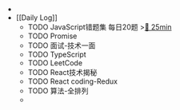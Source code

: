 -
- [[Daily Log]]
	- TODO JavaScript错题集 每日20题 >[🍅 25min](#agenda-pomo://?t=f-1688374604926-1500)
	- TODO Promise
	- TODO 面试-技术一面
	- TODO TypeScript
	- TODO LeetCode
	- TODO React技术揭秘
	- TODO React coding-Redux
	- TODO 算法-全排列
	-